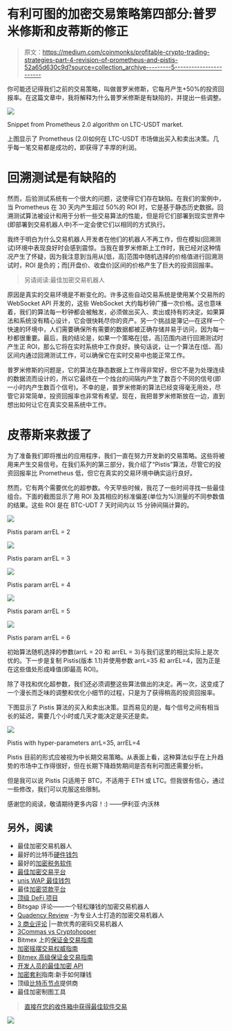 # 有利可图的加密交易策略第四部分:普罗米修斯和皮蒂斯的修正

> 原文：<https://medium.com/coinmonks/profitable-crypto-trading-strategies-part-4-revision-of-prometheus-and-pistis-52a65d630c9d?source=collection_archive---------5----------------------->

你可能还记得我们之前的交易策略，叫做普罗米修斯，它每月产生+50%的投资回报率。在这篇文章中，我将解释为什么普罗米修斯是有缺陷的，并提出一些调整。

![](img/ecb517fccdd70f4ea053891b28ea17ac.png)

Snippet from Prometheus 2.0 algorithm on LTC-USDT market.

上图显示了 Prometheus (2.0)如何在 LTC-USDT 市场做出买入和卖出决策。几乎每一笔交易都是成功的，即获得了丰厚的利润。

# 回溯测试是有缺陷的

然而，后验测试系统有一个很大的问题，这使得它们存在缺陷。在我们的案例中，当 Prometheus 在 30 天内产生超过 50%的 ROI 时，它是基于静态历史数据。回溯测试算法被设计和用于分析一些交易算法的性能，但是将它们部署到现实世界中(即部署到交易机器人中)不一定会使它们以相同的方式执行。

我终于明白为什么交易机器人开发者在他们的机器人不再工作，但在模拟(回溯测试)环境中表现良好时会感到震惊。当我在普罗米修斯上工作时，我已经对这种情况产生了怀疑，因为我注意到当用从[低，高]范围中随机选择的价格值进行回溯测试时，ROI 是负的；而[开盘价、收盘价]区间的价格产生了巨大的投资回报率。

> 另请阅读:最佳加密交易机器人

原因是真实的交易环境是不断变化的。许多这些自动交易系统是使用某个交易所的 WebSocket API 开发的，这些 WebSocket 大约每秒钟广播一次价格。这也意味着，我们的算法每一秒钟都会被触发，必须做出买入、卖出或持有的决定。如果算法和系统没有精心设计，它会很快耗尽你的资产。另一个挑战是簿记—在这样一个快速的环境中，人们需要确保所有需要的数据都被正确存储并易于访问，因为每一秒都很重要。最后，我的结论是，如果一个策略在[低，高]范围内进行回溯测试时产生正 ROI，那么它将在实时系统中工作良好。换句话说，让一个算法在(低、高)区间内通过回溯测试工作，可以确保它在实时交易中也能正常工作。

普罗米修斯的问题是，它的算法在静态数据上工作得非常好，但它不是为处理连续的数据流而设计的，所以它最终在一个烛台的间隔内产生了数百个不同的信号(即一小时内产生数百个信号)。不幸的是，普罗米修斯的算法已经变得毫无用处，尽管它非常简单，投资回报率也非常有希望。现在，我把普罗米修斯放在一边，直到想出如何让它在真实交易系统中工作。

# 皮蒂斯来救援了

为了准备我们即将推出的应用程序，我们一直在努力开发新的交易策略。这些将被用来产生交易信号。在我们系列的第三部分，我介绍了“Pistis”算法，尽管它的投资回报率比 Prometheus 低，但它在真实的交易环境中确实运行良好。

然而，它有两个需要优化的超参数。今天早些时候，我花了一些时间寻找一些最佳组合。下面的截图显示了用 ROI 及其相应的标准偏差(单位为%)测量的不同参数值的结果。这些 ROI 是在 BTC-UDT 7 天时间内以 15 分钟间隔计算的。

![](img/7a01a54cf10957d8080a1ca56539a956.png)

Pistis param arrEL = 2

![](img/d2e3ca69602e536b6a28453d740ee553.png)

Pistis param arrEL = 3

![](img/04e9250167c1e03158eb8f7e243094f0.png)

Pistis param arrEL = 4

![](img/68a9389e377f2f4646a1b1c714b6a8b9.png)

Pistis param arrEL = 5

![](img/86aa067b4a031ae434cce7dd1f0a3066.png)

Pistis param arrEL = 6

初始算法随机选择的参数(arrL = 20 和 arrEL = 3)与我们这里的相比实际上是次优的。下一步是复制 Pistis(版本 1.1)并使用参数 arrL=35 和 arrEL=4，因为正是在这些值处形成峰值(即最高 ROI)。

除了寻找和优化超参数，我们还必须调整这些算法做出的决定。再一次，这变成了一个漫长而乏味的调整和优化小细节的过程，只是为了获得稍高的投资回报率。

下图显示了 Pistis 算法的买入和卖出决策。显而易见的是，每个信号之间有相当长的延迟，需要几个小时或几天才能决定是买还是卖。

![](img/f1523d8806cb8f3e76a10cb90afc0522.png)

Pistis with hyper-parameters arrL=35, arrEL=4

Pistis 目前的形式应被视为中长期交易策略。从表面上看，这种算法似乎在上升趋势的市场中工作得很好，但在长期下降趋势期间是否有利可图还需要分析。

但是我可以说 Pistis 只适用于 BTC，不适用于 ETH 或 LTC。但我很有信心，通过一些修改，我们可以克服这些限制。

感谢您的阅读，敬请期待更多内容！:)
——伊利亚·内沃林

## 另外，阅读

*   最佳加密交易机器人
*   最好的比特币[硬件钱包](/coinmonks/the-best-cryptocurrency-hardware-wallets-of-2020-e28b1c124069?source=friends_link&sk=324dd9ff8556ab578d71e7ad7658ad7c)
*   最好的[加密税务软件](/coinmonks/best-crypto-tax-tool-for-my-money-72d4b430816b)
*   [最佳加密交易平台](/coinmonks/the-best-crypto-trading-platforms-in-2020-the-definitive-guide-updated-c72f8b874555)
*   [unis WAP 最佳钱包](/coinmonks/best-wallets-to-use-uniswap-e91a6385d9e8)
*   最佳[加密贷款平台](/coinmonks/top-5-crypto-lending-platforms-in-2020-that-you-need-to-know-a1b675cec3fa)
*   [顶级 DeFi 项目](/coinmonks/defi-future-10-promising-projects-in-the-defi-world-ff2b697ab006)
*   Bitsgap 评论——一个轻松赚钱的加密交易机器人
*   [Quadency Review](https://blog.coincodecap.com/quadency-review-a-crypto-trading-automation-platform) -为专业人士打造的加密交易机器人
*   [3 商业评论](https://blog.coincodecap.com/3commas-review-an-excellent-crypto-trading-bot) |一款优秀的密码交易机器人
*   [3Commas vs Cryptohopper](/coinmonks/cryptohopper-vs-3commas-vs-shrimpy-a2c16095b8fe)
*   Bitmex 上的[保证金交易指南](/coinmonks/the-idiots-guide-to-margin-trading-on-bitmex-dbbd7742c6fc?source=friends_link&sk=7bfa99d2a181142510c8442c8ddb0786)
*   [加密摇摆交易权威指南](/coinmonks/the-definitive-guide-to-crypto-swing-trading-7e4af6496d4d?source=friends_link&sk=70448050bd9323b42f63bfc0bb1e60d1)
*   [Bitmex 高级保证金交易指南](/coinmonks/bitmex-advanced-margin-trading-guide-2270c195ce25?source=friends_link&sk=1d986cca731f5084b9a2db4a4bc4a7ad)
*   [开发人员的最佳加密 API](/coinmonks/best-crypto-apis-for-developers-5efe3a597a9f)
*   [加密套利](/coinmonks/crypto-arbitrage-guide-how-to-make-money-as-a-beginner-62bfe5c868f6)指南:新手如何赚钱
*   顶级[比特币节点](https://blog.coincodecap.com/bitcoin-node-solutions)提供商
*   最佳加密制图工具

> [直接在您的收件箱中获得最佳软件交易](https://coincodecap.com?utm_source=coinmonks)

[![](img/160ce73bd06d46c2250251e7d5969f9d.png)](https://coincodecap.com?utm_source=coinmonks)